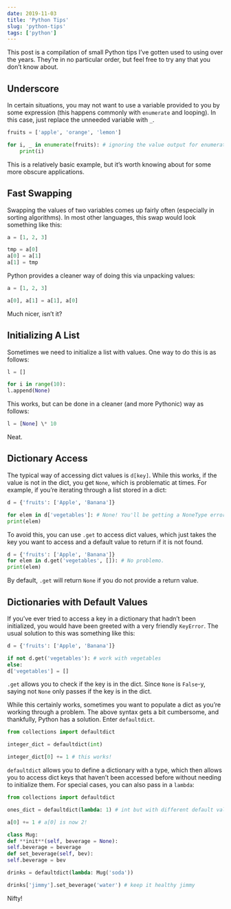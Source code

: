 ```yaml
---
date: 2019-11-03
title: 'Python Tips'
slug: 'python-tips'
tags: ['python']
---
```


This post is a compilation of small Python tips I’ve gotten used to using over the years. They’re in no particular order, but feel free to try any that you don’t know about.

## Underscore

In certain situations, you may not want to use a variable provided to you by some expression (this happens commonly with `enumerate` and looping). In this case, just replace the unneeded variable with `_`.

```python
fruits = ['apple', 'orange', 'lemon']

for i, _ in enumerate(fruits): # ignoring the value output for enumerate()
    print(i)
```

This is a relatively basic example, but it’s worth knowing about for some more obscure applications.

## Fast Swapping

Swapping the values of two variables comes up fairly often (especially in sorting algorithms). In most other languages, this swap would look something like this:

```python
a = [1, 2, 3]

tmp = a[0]
a[0] = a[1]
a[1] = tmp
```

Python provides a cleaner way of doing this via unpacking values:

```python
a = [1, 2, 3]

a[0], a[1] = a[1], a[0]
```

Much nicer, isn’t it?

## Initializing A List

Sometimes we need to initialize a list with values. One way to do this is as follows:

```python
l = []

for i in range(10):
l.append(None)
```

This works, but can be done in a cleaner (and more Pythonic) way as follows:

```python
l = [None] \* 10
```

Neat.

## Dictionary Access

The typical way of accessing dict values is `d[key]`. While this works, if the value is not in the dict, you get `None`, which is problematic at times. For example, if you’re iterating through a list stored in a dict:

```python
d = {'fruits': ['Apple', 'Banana']}

for elem in d['vegetables']: # None! You'll be getting a NoneType error here.
print(elem)
```

To avoid this, you can use `.get` to access dict values, which just takes the key you want to access and a default value to return if it is not found.

```python
d = {'fruits': ['Apple', 'Banana']}
for elem in d.get('vegetables', []): # No problemo.
print(elem)
```

By default, `.get` will return `None` if you do not provide a return value.

## Dictionaries with Default Values

If you’ve ever tried to access a key in a dictionary that hadn’t been initialized, you would have been greeted with a very friendly `KeyError`. The usual solution to this was something like this:

```python
d = {'fruits': ['Apple', 'Banana']}

if not d.get('vegetables'): # work with vegetables
else:
d['vegetables'] = []
```

`.get` allows you to check if the key is in the dict. Since `None` is `False`-y, saying not `None` only passes if the key is in the dict.

While this certainly works, sometimes you want to populate a dict as you’re working through a problem. The above syntax gets a bit cumbersome, and thankfully, Python has a solution. Enter `defaultdict`.

```python
from collections import defaultdict

integer_dict = defaultdict(int)

integer_dict[0] += 1 # this works!
```

`defaultdict` allows you to define a dictionary with a type, which then allows you to access dict keys that haven’t been accessed before without needing to initialize them. For special cases, you can also pass in a `lambda`:

```python
from collections import defaultdict

ones_dict = defaultdict(lambda: 1) # int but with different default value

a[0] += 1 # a[0] is now 2!

class Mug:
def **init**(self, beverage = None):
self.beverage = beverage
def set_beverage(self, bev):
self.beverage = bev

drinks = defaultdict(lambda: Mug('soda'))

drinks['jimmy'].set_beverage('water') # keep it healthy jimmy
```

Nifty!
